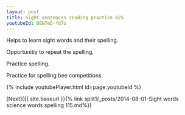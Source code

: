 ```yaml
---
layout: post
title: Sight sentences reading practice 825
youtubeId: BEN7eD-fd7o
---
```

 
 
Helps to learn sight words and their spelling.

Opportunitiy to repeat the spelling. 

Practice spelling. 
 
Practice for spelling bee competitions. 
 
{% include youtubePlayer.html id=page.youtubeId %}
 
 

[Next]({{ site.baseurl }}{% link  split1/_posts/2014-08-01-Sight words science words spelling 115.md%})
 
